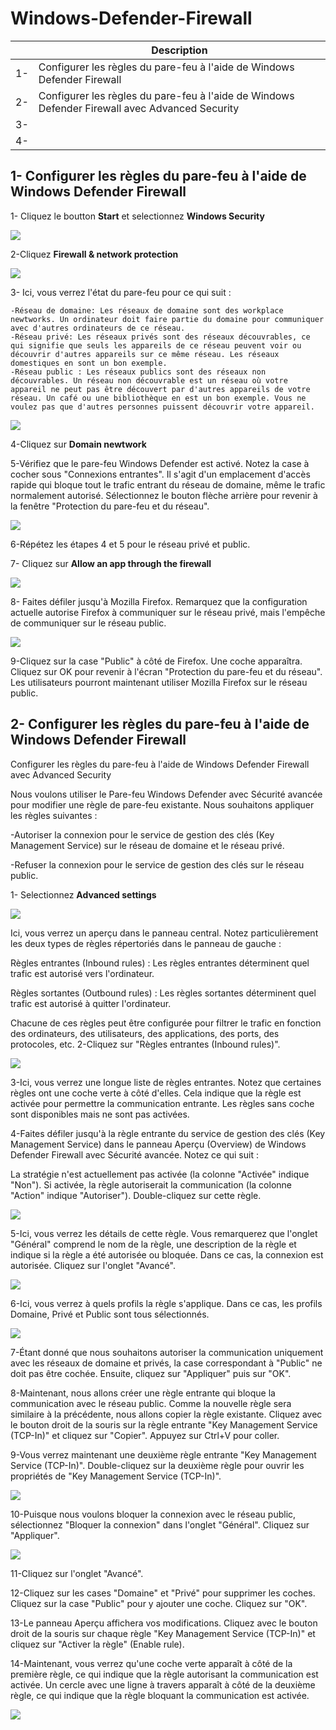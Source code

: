 # Windows-Defender-Firewall
|     | Description |
|-----|-------------|
| 1-  | Configurer les règles du pare-feu à l'aide de Windows Defender Firewall |
| 2-  | Configurer les règles du pare-feu à l'aide de Windows Defender Firewall avec Advanced Security |
| 3-  |  |
| 4-  |  |
## 1- Configurer les règles du pare-feu à l'aide de Windows Defender Firewall
1- Cliquez le boutton **Start** et selectionnez **Windows Security**

![](https://imgur.com/V1hvo8X.png)

2-Cliquez **Firewall & network protection**

![](https://imgur.com/AO7Vdwm.png)

3- Ici, vous verrez l'état du pare-feu pour ce qui suit :

    -Réseau de domaine: Les réseaux de domaine sont des workplace newtworks. Un ordinateur doit faire partie du domaine pour communiquer avec d'autres ordinateurs de ce réseau.
    -Réseau privé: Les réseaux privés sont des réseaux découvrables, ce qui signifie que seuls les appareils de ce réseau peuvent voir ou découvrir d'autres appareils sur ce même réseau. Les réseaux domestiques en sont un bon exemple.
    -Réseau public : Les réseaux publics sont des réseaux non découvrables. Un réseau non découvrable est un réseau où votre appareil ne peut pas être découvert par d'autres appareils de votre réseau. Un café ou une bibliothèque en est un bon exemple. Vous ne voulez pas que d'autres personnes puissent découvrir votre appareil.

![](https://imgur.com/2A7QUka.png)

4-Cliquez sur **Domain newtwork**

5-Vérifiez que le pare-feu Windows Defender est activé. Notez la case à cocher sous "Connexions entrantes". Il s'agit d'un emplacement d'accès rapide qui bloque tout le trafic entrant du réseau de domaine, même le trafic normalement autorisé. Sélectionnez le bouton flèche arrière pour revenir à la fenêtre "Protection du pare-feu et du réseau".

 ![](https://imgur.com/yJe0BHx.png)

 6-Répétez les étapes 4 et 5 pour le réseau privé et public.

 7- Cliquez sur **Allow an app through the firewall**

 ![](https://imgur.com/iqZq8ox.png)

 8- Faites défiler jusqu'à Mozilla Firefox. Remarquez que la configuration actuelle autorise Firefox à communiquer sur le réseau privé, mais l'empêche de communiquer sur le réseau public.

 ![](https://imgur.com/RJZgKXf.png)

 9-Cliquez sur la case "Public" à côté de Firefox. Une coche apparaîtra. Cliquez sur OK pour revenir à l'écran "Protection du pare-feu et du réseau". Les utilisateurs pourront maintenant utiliser Mozilla Firefox sur le réseau public.

 ## 2- Configurer les règles du pare-feu à l'aide de Windows Defender Firewall

Configurer les règles du pare-feu à l'aide de Windows Defender Firewall avec Advanced Security

Nous voulons utiliser le Pare-feu Windows Defender avec Sécurité avancée pour modifier une règle de pare-feu existante. Nous souhaitons appliquer les règles suivantes :

-Autoriser la connexion pour le service de gestion des clés (Key Management Service) sur le réseau de domaine et le réseau privé.

-Refuser la connexion pour le service de gestion des clés sur le réseau public.

1- Selectionnez **Advanced settings**

![](https://imgur.com/okAGhuu.png)

Ici, vous verrez un aperçu dans le panneau central. Notez particulièrement les deux types de règles répertoriés dans le panneau de gauche :

Règles entrantes (Inbound rules) : Les règles entrantes déterminent quel trafic est autorisé vers l'ordinateur.

Règles sortantes (Outbound rules) : Les règles sortantes déterminent quel trafic est autorisé à quitter l'ordinateur.

Chacune de ces règles peut être configurée pour filtrer le trafic en fonction des ordinateurs, des utilisateurs, des applications, des ports, des protocoles, etc.
2-Cliquez sur "Règles entrantes (Inbound rules)".

![](https://imgur.com/hNcXYjk.png)

3-Ici, vous verrez une longue liste de règles entrantes. Notez que certaines règles ont une coche verte à côté d'elles. Cela indique que la règle est activée pour permettre la communication entrante. Les règles sans coche sont disponibles mais ne sont pas activées.

4-Faites défiler jusqu'à la règle entrante du service de gestion des clés (Key Management Service) dans le panneau Aperçu (Overview) de Windows Defender Firewall avec Sécurité avancée. Notez ce qui suit :

La stratégie n'est actuellement pas activée (la colonne "Activée" indique "Non").
Si activée, la règle autoriserait la communication (la colonne "Action" indique "Autoriser").
Double-cliquez sur cette règle.

![](https://imgur.com/ePhGGi4.png)

5-Ici, vous verrez les détails de cette règle. Vous remarquerez que l'onglet "Général" comprend le nom de la règle, une description de la règle et indique si la règle a été autorisée ou bloquée. Dans ce cas, la connexion est autorisée. Cliquez sur l'onglet "Avancé".

![](https://imgur.com/undefined.png)

6-Ici, vous verrez à quels profils la règle s'applique. Dans ce cas, les profils Domaine, Privé et Public sont tous sélectionnés.

![](https://imgur.com/CJcpgEw.png)

7-Étant donné que nous souhaitons autoriser la communication uniquement avec les réseaux de domaine et privés, la case correspondant à "Public" ne doit pas être cochée. Ensuite, cliquez sur "Appliquer" puis sur "OK".

8-Maintenant, nous allons créer une règle entrante qui bloque la communication avec le réseau public. Comme la nouvelle règle sera similaire à la précédente, nous allons copier la règle existante. Cliquez avec le bouton droit de la souris sur la règle entrante "Key Management Service (TCP-In)" et cliquez sur "Copier". Appuyez sur Ctrl+V pour coller.

9-Vous verrez maintenant une deuxième règle entrante "Key Management Service (TCP-In)". Double-cliquez sur la deuxième règle pour ouvrir les propriétés de "Key Management Service (TCP-In)".

![](https://imgur.com/ZUIfPr0.png)

10-Puisque nous voulons bloquer la connexion avec le réseau public, sélectionnez "Bloquer la connexion" dans l'onglet "Général". Cliquez sur "Appliquer".

![](https://imgur.com/7c7xS1y.png)

11-Cliquez sur l'onglet "Avancé".

12-Cliquez sur les cases "Domaine" et "Privé" pour supprimer les coches. Cliquez sur la case "Public" pour y ajouter une coche. Cliquez sur "OK".

13-Le panneau Aperçu affichera vos modifications. Cliquez avec le bouton droit de la souris sur chaque règle "Key Management Service (TCP-In)" et cliquez sur "Activer la règle" (Enable rule).

14-Maintenant, vous verrez qu'une coche verte apparaît à côté de la première règle, ce qui indique que la règle autorisant la communication est activée. Un cercle avec une ligne à travers apparaît à côté de la deuxième règle, ce qui indique que la règle bloquant la communication est activée.

![](https://imgur.com/K6sl8ww.png)
